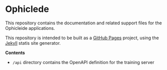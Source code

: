 Ophiclede
=========

This repository contains the documentation and related support files for
the Ophicleide applications.

This repository is intended to be built as a
[GitHub Pages](https://pages.github.com) project, using the
[Jekyll](https://jekyllrb.com) statis site generator.

**Contents**

* `/api` directory contains the OpenAPI definition for the training server
